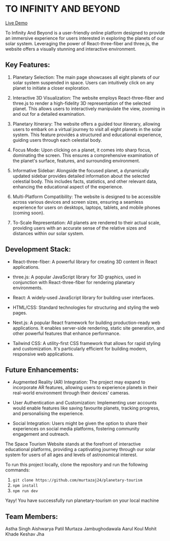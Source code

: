 # TO INFINITY AND BEYOND

[Live Demo](https://planetary-tourism.vercel.app)

To Infinity And Beyond is a user-friendly online platform designed to provide an immersive experience for users interested in exploring the planets of our solar system. Leveraging the power of React-three-fiber and three.js, the website offers a visually stunning and interactive environment.

## Key Features:

1. Planetary Selection: The main page showcases all eight planets of our solar system suspended in space. Users can intuitively click on any planet to initiate a closer exploration.

2. Interactive 3D Visualization: The website employs React-three-fiber and three.js to render a high-fidelity 3D representation of the selected planet. This allows users to interactively manipulate the view, zooming in and out for a detailed examination.

3. Planetary Itinerary: The website offers a guided tour itinerary, allowing users to embark on a virtual journey to visit all eight planets in the solar system. This feature provides a structured and educational experience, guiding users through each celestial body.

4. Focus Mode: Upon clicking on a planet, it comes into sharp focus, dominating the screen. This ensures a comprehensive examination of the planet's surface, features, and surrounding environment.

5. Informative Sidebar: Alongside the focused planet, a dynamically updated sidebar provides detailed information about the selected celestial body. This includes facts, statistics, and other relevant data, enhancing the educational aspect of the experience.

6. Multi-Platform Compatibility: The website is designed to be accessible across various devices and screen sizes, ensuring a seamless experience for users on desktops, laptops, tablets, and mobile phones (coming soon).

7. To-Scale Representation: All planets are rendered to their actual scale, providing users with an accurate sense of the relative sizes and distances within our solar system.

## Development Stack:

- React-three-fiber: A powerful library for creating 3D content in React applications.

- three.js: A popular JavaScript library for 3D graphics, used in conjunction with
  React-three-fiber for rendering planetary environments.

- React: A widely-used JavaScript library for building user interfaces.

- HTML/CSS: Standard technologies for structuring and styling the web pages.

- Next.js: A popular React framework for building production-ready web applications. It enables server-side rendering, static site generation, and other powerful features that enhance performance.

- Tailwind CSS: A utility-first CSS framework that allows for rapid styling and customization. It's particularly efficient for building modern, responsive web applications.

## Future Enhancements:

- Augmented Reality (AR) Integration: The project may expand to incorporate AR features, allowing users to experience planets in their real-world environment through their devices' cameras.

- User Authentication and Customization: Implementing user accounts would enable features like saving favourite planets, tracking progress, and personalising the experience.

- Social Integration: Users might be given the option to share their experiences on social media platforms, fostering community engagement and outreach.

The Space Tourism Website stands at the forefront of interactive educational platforms, providing a captivating journey through our solar system for users of all ages and levels of astronomical interest.

To run this project locally, clone the repository and run the following commands:

1. `git clone https://github.com/murtazaj24/planetary-tourism`
2. `npm install`
3. `npm run dev`

Yayy! You have successfully run planetary-tourism on your local machine

## Team Members:

Astha Singh
Aishwarya Patil
Murtaza Jambughodawala
Aarul Koul
Mohit Khade
Keshav Jha
